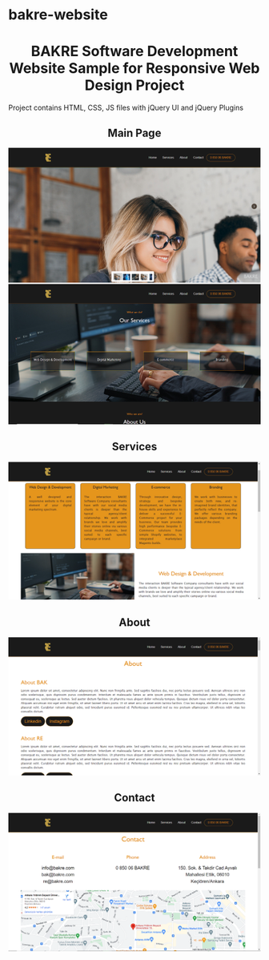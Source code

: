 # bakre-website
<h1 style="text-align:center"><b>BAKRE Software Development Website Sample for Responsive Web Design Project</b></h1>

<p> Project contains HTML, CSS, JS files with jQuery UI and jQuery Plugins</p>

<h2 style="text-align:center">Main Page</h2>
<img style="display:inline-block" src="/screenshots/1.png" width="%50">
<img style="display:inline-block" src="/screenshots/2.png" width="%50">

<h2 style="text-align:center">Services</h2>
<img src="/screenshots/3.png" width="%50">

<h2 style="text-align:center">About</h2>
<img src="/screenshots/4.png" width="%50">

<h2 style="text-align:center">Contact</h2>
<img src="/screenshots/5.png" width="%50">

